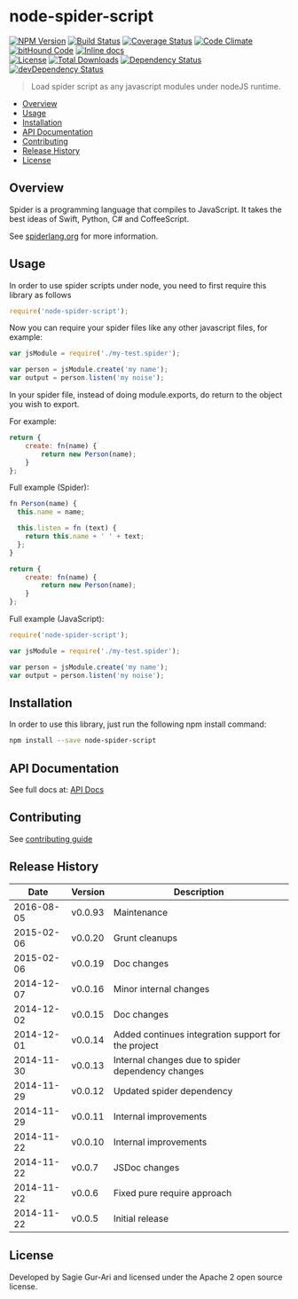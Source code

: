 # node-spider-script

[![NPM Version](http://img.shields.io/npm/v/node-spider-script.svg?style=flat)](https://www.npmjs.org/package/node-spider-script) [![Build Status](https://travis-ci.org/sagiegurari/node-spider-script.svg)](http://travis-ci.org/sagiegurari/node-spider-script) [![Coverage Status](https://coveralls.io/repos/sagiegurari/node-spider-script/badge.svg)](https://coveralls.io/r/sagiegurari/node-spider-script) [![Code Climate](https://codeclimate.com/github/sagiegurari/node-spider-script/badges/gpa.svg)](https://codeclimate.com/github/sagiegurari/node-spider-script) [![bitHound Code](https://www.bithound.io/github/sagiegurari/node-spider-script/badges/code.svg)](https://www.bithound.io/github/sagiegurari/node-spider-script) [![Inline docs](http://inch-ci.org/github/sagiegurari/node-spider-script.svg?branch=master)](http://inch-ci.org/github/sagiegurari/node-spider-script)<br>
[![License](https://img.shields.io/npm/l/node-spider-script.svg?style=flat)](https://github.com/sagiegurari/node-spider-script/blob/master/LICENSE) [![Total Downloads](https://img.shields.io/npm/dt/node-spider-script.svg?style=flat)](https://www.npmjs.org/package/node-spider-script) [![Dependency Status](https://david-dm.org/sagiegurari/node-spider-script.svg)](https://david-dm.org/sagiegurari/node-spider-script) [![devDependency Status](https://david-dm.org/sagiegurari/node-spider-script/dev-status.svg)](https://david-dm.org/sagiegurari/node-spider-script?type=dev)

> Load spider script as any javascript modules under nodeJS runtime.

* [Overview](#overview)
* [Usage](#usage)
* [Installation](#installation)
* [API Documentation](docs/api.md)
* [Contributing](.github/CONTRIBUTING.md)
* [Release History](#history)
* [License](#license)

<a name="overview"></a>
## Overview
Spider is a programming language that compiles to JavaScript. It takes the best ideas of Swift, Python, C# and CoffeeScript.

See [spiderlang.org](http://spiderlang.org/) for more information.

<a name="usage"></a>
## Usage
In order to use spider scripts under node, you need to first require this library as follows

```js
require('node-spider-script');
```

Now you can require your spider files like any other javascript files, for example:

```js
var jsModule = require('./my-test.spider');

var person = jsModule.create('my name');
var output = person.listen('my noise');
```

In your spider file, instead of doing module.exports, do return to the object you wish to export.

For example:

```js
return {
    create: fn(name) {
        return new Person(name);
    }
};
```

Full example (Spider):

```js
fn Person(name) {
  this.name = name;

  this.listen = fn (text) {
    return this.name + ' ' + text;
  };
}

return {
    create: fn(name) {
        return new Person(name);
    }
};
```

Full example (JavaScript):

```js
require('node-spider-script');

var jsModule = require('./my-test.spider');

var person = jsModule.create('my name');
var output = person.listen('my noise');
```

<a name="installation"></a>
## Installation
In order to use this library, just run the following npm install command:

```sh
npm install --save node-spider-script
```

## API Documentation
See full docs at: [API Docs](docs/api.md)

## Contributing
See [contributing guide](.github/CONTRIBUTING.md)

<a name="history"></a>
## Release History

| Date        | Version | Description |
| ----------- | ------- | ----------- |
| 2016-08-05  | v0.0.93 | Maintenance |
| 2015-02-06  | v0.0.20 | Grunt cleanups |
| 2015-02-06  | v0.0.19 | Doc changes |
| 2014-12-07  | v0.0.16 | Minor internal changes |
| 2014-12-02  | v0.0.15 | Doc changes |
| 2014-12-01  | v0.0.14 | Added continues integration support for the project |
| 2014-11-30  | v0.0.13 | Internal changes due to spider dependency changes |
| 2014-11-29  | v0.0.12 | Updated spider dependency |
| 2014-11-29  | v0.0.11 | Internal improvements |
| 2014-11-22  | v0.0.10 | Internal improvements |
| 2014-11-22  | v0.0.7  | JSDoc changes |
| 2014-11-22  | v0.0.6  | Fixed pure require approach |
| 2014-11-22  | v0.0.5  | Initial release |

<a name="license"></a>
## License
Developed by Sagie Gur-Ari and licensed under the Apache 2 open source license.
